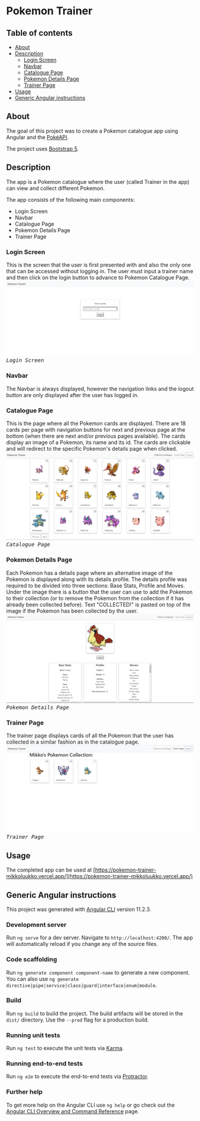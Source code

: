 # Pokemon Trainer
## Table of contents
- [About](#about)
- [Description](#description)
  - [Login Screen](#login-screen)
  - [Navbar](#navbar)
  - [Catalogue Page](#catalogue-page)
  - [Pokemon Details Page](#pokemon-details-page)
  - [Trainer Page](#trainer-page)
- [Usage](#usage)
- [Generic Angular instructions](#generic-angular-instructions)

## About
The goal of this project was to create a Pokemon catalogue app using Angular 
and the [PokéAPI](https://pokeapi.co/).

The project uses [Bootstrap 5](https://getbootstrap.com/).

## Description
The app is a Pokemon catalogue where the user (called Trainer in the app) can
view and collect different Pokemon.

The app consists of the following main components:
- Login Screen
- Navbar
- Catalogue Page
- Pokemon Details Page
- Trainer Page

### Login Screen
This is the screen that the user is first presented with and also the only one
that can be accessed without logging in. The user must input a trainer name
and then click on the login button to advance to Pokemon Catalogue Page.
<kbd><img src="https://github.com/mikkoluukko/pokemon-trainer/blob/master/readme-images/readme-image-1.png" />*Login Screen*</kbd>

### Navbar
The Navbar is always displayed, however the navigation links and the logout
button are only displayed after the user has logged in. 

### Catalogue Page
This is the page where all the Pokemon cards are displayed. There are 18 cards
per page with navigation buttons for next and previous page at the bottom (when
there are next and/or previous pages available). The cards display an image of
a Pokemon, its name and its id. The cards are clickable and will redirect to
the specific Pokemon's details page when clicked.
<kbd><img src="https://github.com/mikkoluukko/pokemon-trainer/blob/master/readme-images/readme-image-2.png" />*Catalogue Page*</kbd>

### Pokemon Details Page
Each Pokemon has a details page where an alternative image of the Pokemon is 
displayed along with its details profile. The details profile was required to
be divided into three sections: Base Stats, Profile and Moves. Under the image
there is a button that the user can use to add the Pokemon to their collection
(or to remove the Pokemon from the collection if it has already been collected
before). Text "COLLECTED!" is pasted on top of the image if the Pokemon has 
been collected by the user.
<kbd><img src="https://github.com/mikkoluukko/pokemon-trainer/blob/master/readme-images/readme-image-3.png" />*Pokemon Details Page*</kbd>

### Trainer Page
The trainer page displays cards of all the Pokemon that the user has collected
in a similar fashion as in the catalogue page.
<kbd><img src="https://github.com/mikkoluukko/pokemon-trainer/blob/master/readme-images/readme-image-4.png" />*Trainer Page*</kbd>

## Usage
The completed app can be used at [https://pokemon-trainer-mikkoluukko.vercel.app/](https://pokemon-trainer-mikkoluukko.vercel.app/)

## Generic Angular instructions

This project was generated with [Angular CLI](https://github.com/angular/angular-cli) version 11.2.3.

### Development server

Run `ng serve` for a dev server. Navigate to `http://localhost:4200/`. The app will automatically reload if you change any of the source files.

### Code scaffolding

Run `ng generate component component-name` to generate a new component. You can also use `ng generate directive|pipe|service|class|guard|interface|enum|module`.

### Build

Run `ng build` to build the project. The build artifacts will be stored in the `dist/` directory. Use the `--prod` flag for a production build.

### Running unit tests

Run `ng test` to execute the unit tests via [Karma](https://karma-runner.github.io).

### Running end-to-end tests

Run `ng e2e` to execute the end-to-end tests via [Protractor](http://www.protractortest.org/).

### Further help

To get more help on the Angular CLI use `ng help` or go check out the [Angular CLI Overview and Command Reference](https://angular.io/cli) page.

